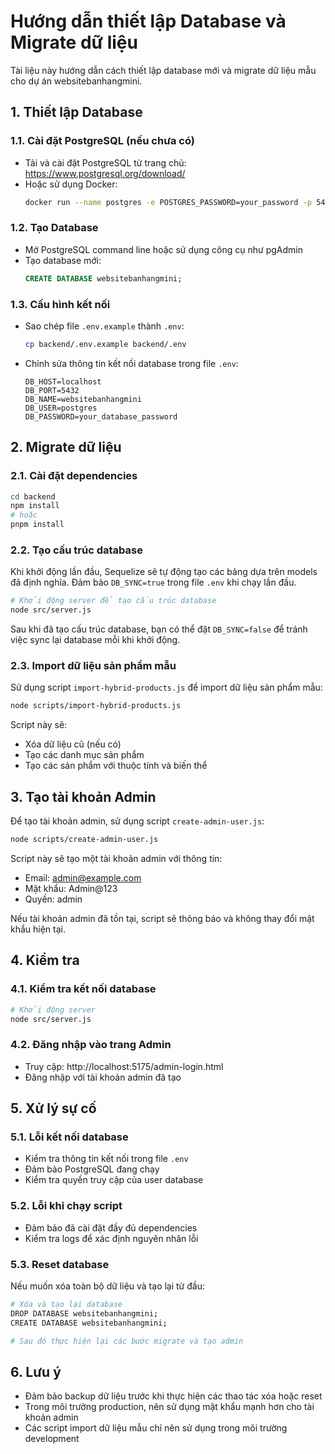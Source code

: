 # Hướng dẫn thiết lập Database và Migrate dữ liệu

Tài liệu này hướng dẫn cách thiết lập database mới và migrate dữ liệu mẫu cho dự án websitebanhangmini.

## 1. Thiết lập Database

### 1.1. Cài đặt PostgreSQL (nếu chưa có)

- Tải và cài đặt PostgreSQL từ trang chủ: https://www.postgresql.org/download/
- Hoặc sử dụng Docker:
  ```bash
  docker run --name postgres -e POSTGRES_PASSWORD=your_password -p 5432:5432 -d postgres
  ```

### 1.2. Tạo Database

- Mở PostgreSQL command line hoặc sử dụng công cụ như pgAdmin
- Tạo database mới:
  ```sql
  CREATE DATABASE websitebanhangmini;
  ```

### 1.3. Cấu hình kết nối

- Sao chép file `.env.example` thành `.env`:

  ```bash
  cp backend/.env.example backend/.env
  ```

- Chỉnh sửa thông tin kết nối database trong file `.env`:
  ```
  DB_HOST=localhost
  DB_PORT=5432
  DB_NAME=websitebanhangmini
  DB_USER=postgres
  DB_PASSWORD=your_database_password
  ```

## 2. Migrate dữ liệu

### 2.1. Cài đặt dependencies

```bash
cd backend
npm install
# hoặc
pnpm install
```

### 2.2. Tạo cấu trúc database

Khi khởi động lần đầu, Sequelize sẽ tự động tạo các bảng dựa trên models đã định nghĩa. Đảm bảo `DB_SYNC=true` trong file `.env` khi chạy lần đầu.

```bash
# Khởi động server để tạo cấu trúc database
node src/server.js
```

Sau khi đã tạo cấu trúc database, bạn có thể đặt `DB_SYNC=false` để tránh việc sync lại database mỗi khi khởi động.

### 2.3. Import dữ liệu sản phẩm mẫu

Sử dụng script `import-hybrid-products.js` để import dữ liệu sản phẩm mẫu:

```bash
node scripts/import-hybrid-products.js
```

Script này sẽ:

- Xóa dữ liệu cũ (nếu có)
- Tạo các danh mục sản phẩm
- Tạo các sản phẩm với thuộc tính và biến thể

## 3. Tạo tài khoản Admin

Để tạo tài khoản admin, sử dụng script `create-admin-user.js`:

```bash
node scripts/create-admin-user.js
```

Script này sẽ tạo một tài khoản admin với thông tin:

- Email: admin@example.com
- Mật khẩu: Admin@123
- Quyền: admin

Nếu tài khoản admin đã tồn tại, script sẽ thông báo và không thay đổi mật khẩu hiện tại.

## 4. Kiểm tra

### 4.1. Kiểm tra kết nối database

```bash
# Khởi động server
node src/server.js
```

### 4.2. Đăng nhập vào trang Admin

- Truy cập: http://localhost:5175/admin-login.html
- Đăng nhập với tài khoản admin đã tạo

## 5. Xử lý sự cố

### 5.1. Lỗi kết nối database

- Kiểm tra thông tin kết nối trong file `.env`
- Đảm bảo PostgreSQL đang chạy
- Kiểm tra quyền truy cập của user database

### 5.2. Lỗi khi chạy script

- Đảm bảo đã cài đặt đầy đủ dependencies
- Kiểm tra logs để xác định nguyên nhân lỗi

### 5.3. Reset database

Nếu muốn xóa toàn bộ dữ liệu và tạo lại từ đầu:

```bash
# Xóa và tạo lại database
DROP DATABASE websitebanhangmini;
CREATE DATABASE websitebanhangmini;

# Sau đó thực hiện lại các bước migrate và tạo admin
```

## 6. Lưu ý

- Đảm bảo backup dữ liệu trước khi thực hiện các thao tác xóa hoặc reset
- Trong môi trường production, nên sử dụng mật khẩu mạnh hơn cho tài khoản admin
- Các script import dữ liệu mẫu chỉ nên sử dụng trong môi trường development
